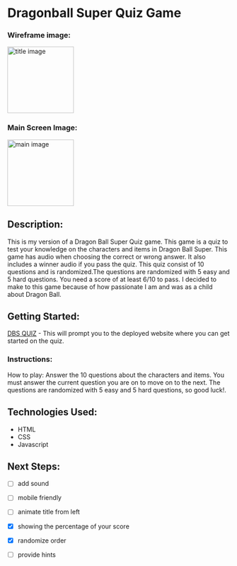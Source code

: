 # Dragonball Super Quiz Game

### Wireframe image:

<img src="https://i.imgur.com/mWav4Sg.png" alt ="title image" height = 150px/>

### Main Screen Image:
<img src="https://i.imgur.com/LXIcbKF.png" alt ="main image" height = 150px/>

## Description:

This is my version of a Dragon Ball Super Quiz game. This game is a quiz to test your knowledge on the characters and items in Dragon Ball Super. This game has audio when choosing the correct or wrong answer. It also includes a winner audio if you pass the quiz. This quiz consist of 10 questions and is randomized.The questions are randomized with 5 easy and 5 hard questions. You need a score of at least 6/10 to pass. I decided to make to this game because of how passionate I am and was as a child about Dragon Ball.

## Getting Started:

  <a href="http://dbs-quiz-game.surge.sh/" target="_blank">DBS QUIZ</a> - This will prompt you to the deployed website where you can get started on the quiz.

### Instructions:

How to play: Answer the 10 questions about the characters and items. You must answer the current question you are on to move on to the next. The questions are randomized with 5 easy and 5 hard questions, so good luck!.

## Technologies Used:

- HTML
- CSS
- Javascript

## Next Steps:


- [ ] add sound
- [ ] mobile friendly
- [ ] animate title from left
- [x] showing the percentage of your score
- [x] randomize order
- [ ] provide hints

